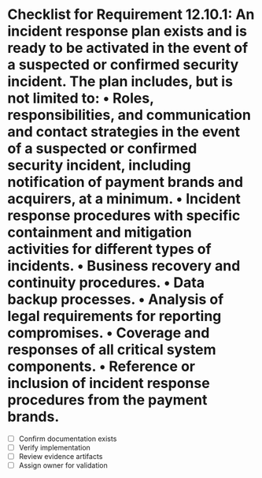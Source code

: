 # Checklist for Requirement 12.10.1: An incident response plan exists and is ready to be activated in the event of a suspected or confirmed security incident. The plan includes, but is not limited to: • Roles, responsibilities, and communication and contact strategies in the event of a suspected or confirmed security incident, including notification of payment brands and acquirers, at a minimum. • Incident response procedures with specific containment and mitigation activities for different types of incidents. • Business recovery and continuity procedures. • Data backup processes. • Analysis of legal requirements for reporting compromises. • Coverage and responses of all critical system components. • Reference or inclusion of incident response procedures from the payment brands.

- [ ] Confirm documentation exists
- [ ] Verify implementation
- [ ] Review evidence artifacts
- [ ] Assign owner for validation
